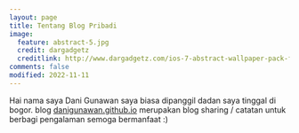```yaml
---
layout: page
title: Tentang Blog Pribadi
image:
  feature: abstract-5.jpg
  credit: dargadgetz
  creditlink: http://www.dargadgetz.com/ios-7-abstract-wallpaper-pack-for-iphone-5-and-ipod-touch-retina/
comments: false
modified: 2022-11-11
---
```


Hai nama saya Dani Gunawan saya biasa dipanggil dadan saya tinggal di bogor. blog
[danigunawan.github.io](http://danigunawan.github.io) merupakan blog sharing / catatan untuk berbagi pengalaman semoga bermanfaat :)
